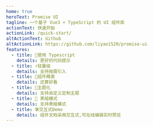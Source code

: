 ```yaml
---
home: true
heroText: Promise UI
tagline: 一个基于 Vue3 + TypeScript 的 UI 组件库
actionText: 快速开始
actionLink: /quick-start/
altActionText: Github
altActionLink: https://github.com/liyao1520/promise-ui
features:
  - title: 🔑使用 Typescript
    details: 更好的代码提示
  - title: ⚡轻量级
    details: 支持按需引入
  - title: 🎁组件精美
    details: 还算好看
  - title: 🎨主题化
    details: 支持自定义定制主题
  - title: 🌙 黑暗模式
    details: 支持黑暗模式
  - title: 🛠️交互式Demo
    details: 组件文档采用交互式,可在线编辑实时预览
---
```

